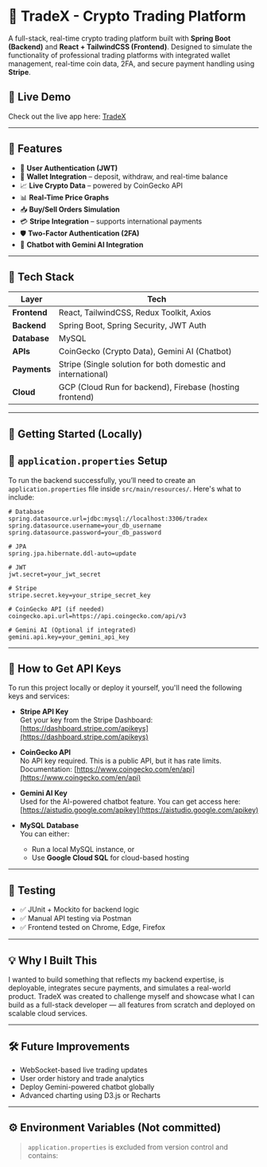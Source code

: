 # 🚀 TradeX - Crypto Trading Platform

A full-stack, real-time crypto trading platform built with **Spring Boot (Backend)** and **React + TailwindCSS (Frontend)**. Designed to simulate the functionality of professional trading platforms with integrated wallet management, real-time coin data, 2FA, and secure payment handling using **Stripe**.

## 🔗 Live Demo

Check out the live app here: [TradeX](https://trading-project-1001.web.app/)

---

## 📌 Features

- 🔐 **User Authentication (JWT)**
- 💸 **Wallet Integration** – deposit, withdraw, and real-time balance
- 📈 **Live Crypto Data** – powered by CoinGecko API
- 📊 **Real-Time Price Graphs**
- 📥 **Buy/Sell Orders Simulation**
- 💳 **Stripe Integration** – supports international payments
- 🛡️ **Two-Factor Authentication (2FA)**
- 🧠 **Chatbot with Gemini AI Integration**

---

## 🧱 Tech Stack

| Layer        | Tech                                                         |
|--------------|--------------------------------------------------------------|
| **Frontend** | React, TailwindCSS, Redux Toolkit, Axios                     |
| **Backend**  | Spring Boot, Spring Security, JWT Auth                       |
| **Database** | MySQL                                                        |
| **APIs**     | CoinGecko (Crypto Data), Gemini AI (Chatbot)                 |
| **Payments** | Stripe (Single solution for both domestic and international) |
| **Cloud**    | GCP (Cloud Run for backend), Firebase (hosting frontend)     |

---

## 🚀 Getting Started (Locally)

## 🔐 `application.properties` Setup

To run the backend successfully, you’ll need to create an `application.properties` file inside `src/main/resources/`. Here's what to include:

```properties
# Database
spring.datasource.url=jdbc:mysql://localhost:3306/tradex
spring.datasource.username=your_db_username
spring.datasource.password=your_db_password

# JPA
spring.jpa.hibernate.ddl-auto=update

# JWT
jwt.secret=your_jwt_secret

# Stripe
stripe.secret.key=your_stripe_secret_key

# CoinGecko API (if needed)
coingecko.api.url=https://api.coingecko.com/api/v3

# Gemini AI (Optional if integrated)
gemini.api.key=your_gemini_api_key
```

---
## 🔐 How to Get API Keys

To run this project locally or deploy it yourself, you'll need the following keys and services:

- **Stripe API Key**  
  Get your key from the Stripe Dashboard: [https://dashboard.stripe.com/apikeys](https://dashboard.stripe.com/apikeys)

- **CoinGecko API**  
  No API key required. This is a public API, but it has rate limits.  
  Documentation: [https://www.coingecko.com/en/api](https://www.coingecko.com/en/api)

- **Gemini AI Key**  
  Used for the AI-powered chatbot feature. You can get access here: [https://aistudio.google.com/apikey](https://aistudio.google.com/apikey)

- **MySQL Database**  
  You can either:
    - Run a local MySQL instance, or
    - Use **Google Cloud SQL** for cloud-based hosting

---

## 🧪 Testing

- ✅ JUnit + Mockito for backend logic
- ✅ Manual API testing via Postman
- ✅ Frontend tested on Chrome, Edge, Firefox

---

## 💡 Why I Built This

I wanted to build something that reflects my backend expertise, is deployable, integrates secure payments, and simulates a real-world product. TradeX was created to challenge myself and showcase what I can build as a full-stack developer — all features from scratch and deployed on scalable cloud services.

---

## 🛠️ Future Improvements

- WebSocket-based live trading updates
- User order history and trade analytics
- Deploy Gemini-powered chatbot globally
- Advanced charting using D3.js or Recharts

---

## ⚙️ Environment Variables (Not committed)

> `application.properties` is excluded from version control and contains: